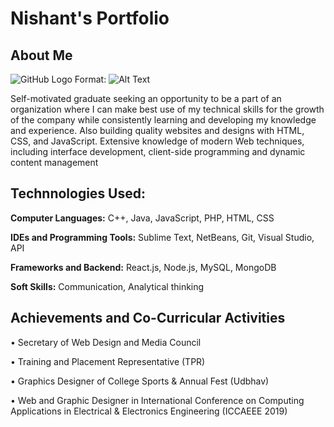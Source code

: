# Nishant's Portfolio
## About Me

![GitHub Logo](/assets/images/nishant.jpg)
Format: ![Alt Text](url)


Self-motivated graduate seeking an opportunity to be a part of an organization where I can make best use of my technical skills for the growth of the company while consistently learning and developing my knowledge and experience. 
Also building quality websites and designs with HTML, CSS, and JavaScript. Extensive knowledge of modern Web techniques, including interface development, client-side programming and dynamic content management

## Technnologies Used:
**Computer Languages:** C++, Java, JavaScript, PHP, HTML, CSS

**IDEs and Programming Tools:** Sublime Text, NetBeans, Git, Visual Studio, API

**Frameworks and Backend:** React.js, Node.js, MySQL, MongoDB

**Soft Skills:** Communication, Analytical thinking

## Achievements and Co-Curricular Activities
• Secretary of Web Design and Media Council

• Training and Placement Representative (TPR)

• Graphics Designer of College Sports & Annual Fest (Udbhav)

• Web and Graphic Designer in International Conference on Computing Applications in Electrical & Electronics Engineering (ICCAEEE 2019)

